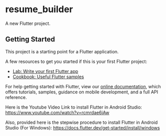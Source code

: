 # resume_builder

A new Flutter project.

## Getting Started

This project is a starting point for a Flutter application.

A few resources to get you started if this is your first Flutter project:

- [Lab: Write your first Flutter app](https://flutter.dev/docs/get-started/codelab)
- [Cookbook: Useful Flutter samples](https://flutter.dev/docs/cookbook)

For help getting started with Flutter, view our
[online documentation](https://flutter.dev/docs), which offers tutorials,
samples, guidance on mobile development, and a full API reference.

Here is the Youtube Video Link to install Flutter in Android Studio:
https://www.youtube.com/watch?v=rcmrdae6iAw

Also, provided here is the stepwise procedure to install Flutter in Android Studio (For Windows):
https://docs.flutter.dev/get-started/install/windows
